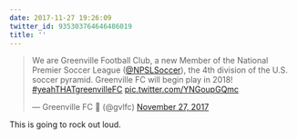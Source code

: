 ```yaml
---
date: 2017-11-27 19:26:09
twitter_id: 935303764646486019
title: ''
---
```


<blockquote class="twitter-tweet"><p lang="en" dir="ltr">We are Greenville Football Club, a new Member of the National Premier Soccer League (<a href="https://twitter.com/NPSLSoccer?ref_src=twsrc%5Etfw">@NPSLSoccer</a>), the 4th division of the U.S. soccer pyramid. Greenville FC will begin play in 2018! <a href="https://twitter.com/hashtag/yeahTHATgreenvilleFC?src=hash&amp;ref_src=twsrc%5Etfw">#yeahTHATgreenvilleFC</a> <a href="https://t.co/YNGoupGQmc">pic.twitter.com/YNGoupGQmc</a></p>&mdash; Greenville FC 🔰 (@gvlfc) <a href="https://twitter.com/gvlfc/status/935267383014543360?ref_src=twsrc%5Etfw">November 27, 2017</a></blockquote>
<script async src="https://platform.twitter.com/widgets.js" charset="utf-8"></script>

This is going to rock out loud.

